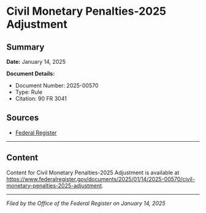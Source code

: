 # Civil Monetary Penalties-2025 Adjustment

## Summary

**Date:** January 14, 2025

**Document Details:**
- Document Number: 2025-00570
- Type: Rule
- Citation: 90 FR 3041

## Sources
- [Federal Register](https://www.federalregister.gov/documents/2025/01/14/2025-00570/civil-monetary-penalties-2025-adjustment)

---

## Content

Content for Civil Monetary Penalties-2025 Adjustment is available at https://www.federalregister.gov/documents/2025/01/14/2025-00570/civil-monetary-penalties-2025-adjustment.

---

*Filed by the Office of the Federal Register on January 14, 2025*
